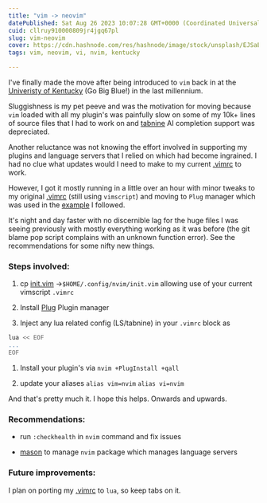 ```yaml
---
title: "vim -> neovim"
datePublished: Sat Aug 26 2023 10:07:28 GMT+0000 (Coordinated Universal Time)
cuid: cllruy910000809jr4jgq67pl
slug: vim-neovim
cover: https://cdn.hashnode.com/res/hashnode/image/stock/unsplash/EJSaEnVvZcg/upload/8e015f35759659d8bc3edd8bf42f4553.jpeg
tags: vim, neovim, vi, nvim, kentucky

---
```


I've finally made the move after being introduced to `vim` back in at the [Univeristy of Kentucky](https://www.uky.edu/) (Go Big Blue!) in the last millennium.

Sluggishness is my pet peeve and was the motivation for moving because `vim` loaded with all my plugin's was painfully slow on some of my 10k+ lines of source files that I had to work on and [tabnine](https://www.tabnine.com/) AI completion support was depreciated.

Another reluctance was not knowing the effort involved in supporting my plugins and language servers that I relied on which had become ingrained. I had no clue what updates would I need to make to my current [.vimrc](https://github.com/danwald/config/blob/d929dcf1c78019cb948a12cd375f16dd0758e6d1/.vimrc) to work.

However, I got it mostly running in a little over an hour with minor tweaks to my original [.vimrc](https://github.com/danwald/config/blob/d929dcf1c78019cb948a12cd375f16dd0758e6d1/.vimrc) (still using `vimscript`) and moving to `Plug` manager which was used in the [example](https://unkertmedia.com/how-to-migrate-from-vim-to-neovim/) I followed.

It's night and day faster with no discernible lag for the huge files I was seeing previously with mostly everything working as it was before (the git blame pop script complains with an unknown function error). See the recommendations for some nifty new things.

### Steps involved:

1. cp [init.vim](https://github.com/danwald/config/blob/d929dcf1c78019cb948a12cd375f16dd0758e6d1/init.vim) -&gt;`$HOME/.config/nvim/init.vim` allowing use of your current vimscript `.vimrc`
    
2. Install [Plug](https://github.com/junegunn/vim-plug) Plugin manager
    
3. Inject any lua related config (LS/tabnine) in your `.vimrc` block as
    

```bash
lua << EOF
...
EOF
```

1. Install your plugin's via `nvim +PlugInstall +qall`
    
2. update your aliases `alias vim=nvim` `alias vi=nvim`
    

And that's pretty much it. I hope this helps. Onwards and upwards.

### Recommendations:

* run `:checkhealth` in `nvim` command and fix issues
    
* [mason](https://github.com/williamboman/mason.nvim) to manage `nvim` package which manages language servers
    

### Future improvements:

I plan on porting my [.vimrc](https://github.com/danwald/config/blob/d929dcf1c78019cb948a12cd375f16dd0758e6d1/.vimrc) to `lua`, so keep tabs on it.